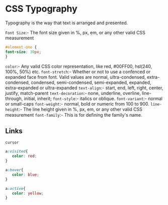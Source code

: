 # CSS Typography

Typography is the way that text is arranged and presented.

`Font Size`:- The font size given in %, px, em, or any other valid CSS measurement

```css
#element-one {
font-size: 30px;
}
```

`color`:- Any valid CSS color representation, like red, #00FF00, hsl(240, 100%, 50%) etc.
`font-stretch`:- Whether or not to use a confenced or expanded face from font. Valid values are normal, ultra-condensed, extra-condensed, condensed, semi-condensed, semi-expanded, expanded, extra-expanded or ultra-expanded
`text-align`:- start, end, left, right, center, justify, match-parent
`text-decoration`:- none, underline, overline, line-through, initial, inherit;
`font-style`:- italics or oblique.
`font-variant`:- normal or small-caps
`font-weight`:- normal, bold or numeric from 100 to 900.
`line-height`:- The line height given in %, px, em, or any other valid CSS measurement
`font-family`:- This is for deﬁning the family's name.

## Links

`cursor`

```css
a:visited{
   color: red;
}

a:hover{
   color: blue;
}

a:active{
   color: yellow;
}
```
